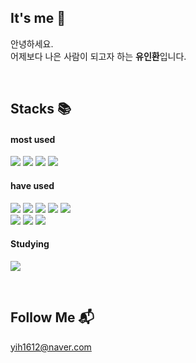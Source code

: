 
## It's me 👋 


안녕하세요. <br/> 어제보다 나은 사람이 되고자 하는 **유인환**입니다.

<br/>

## Stacks 📚

#### most used

<img src="https://img.shields.io/badge/html5-E34F26?style=for-the-badge&logo=html5&logoColor=white"/></a>
<img src="https://img.shields.io/badge/Css3-1572B6?style=for-the-badge&logo=css3&logoColor=white"/>
<img src="https://img.shields.io/badge/Javascript-ffb13b?style=for-the-badge&logo=javascript&logoColor=white"/>
<img src="https://img.shields.io/badge/React-0088CC?style=for-the-badge&logo=react&logoColor=white"/>

#### have used
<img src="https://img.shields.io/badge/Vue-4FC08D?style=for-the-badge&logo=vuedotjs&logoColor=white"/></a>
<img src="https://img.shields.io/badge/Java-007396.svg?style=for-the-badge&logo=openjdk&logoColor=white"/>
<img src="https://img.shields.io/badge/springboot-6DB33F?style=for-the-badge&logo=springboot&logoColor=white"/>
<img src="https://img.shields.io/badge/nodejs-339933?style=for-the-badge&logo=nodedotjs&logoColor=white"/>
<img src="https://img.shields.io/badge/Flutter-02569B?style=for-the-badge&logo=flutter&logoColor=white"/></a>
<br/>
<img src="https://img.shields.io/badge/oracle-F80000?style=for-the-badge&logo=oracle&logoColor=white"/>
<img src="https://img.shields.io/badge/mongodb-47A248?style=for-the-badge&logo=mongodb&logoColor=white"/>
<img src="https://img.shields.io/badge/firebase-FFCA28?style=for-the-badge&logo=firebase&logoColor=white"/>

#### Studying
<img src="https://img.shields.io/badge/typescript-3178C6?style=for-the-badge&logo=typescript&logoColor=white"/></a>


<br/>


## Follow Me 📬
yih1612@naver.com
